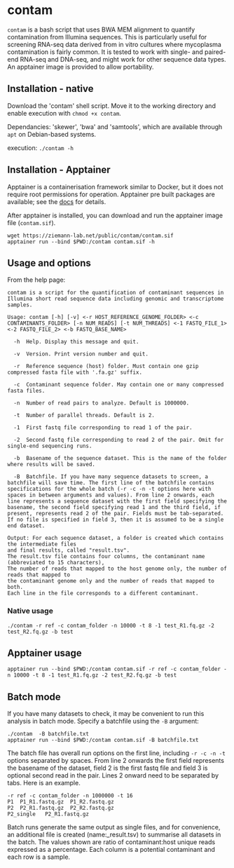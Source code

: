 # contam

`contam` is a bash script that uses BWA MEM alignment to quantify contamination from
Illumina sequences.
This is particularly useful for screening RNA-seq data derived from in vitro cultures where mycoplasma
contamination is fairly common.
It is tested to work with single- and paired-end RNA-seq and DNA-seq, and might work for other sequence data types.
An apptainer image is provided to allow portability.

## Installation - native

Download the 'contam' shell script.
Move it to the working directory and enable execution with `chmod +x contam`.

Dependancies: 'skewer', 'bwa' and 'samtools', which are available through `apt` on Debian-based
systems.

execution: `./contam -h`

## Installation - Apptainer

Apptainer is a containerisation framework similar to Docker, but it does not require root permissions
for operation.
Apptainer pre built packages are available; see the [docs](https://apptainer.org/docs/admin/main/installation.html#install-from-pre-built-packages) for details.

After apptainer is installed, you can download and run the apptainer image file (`contam.sif`).

```
wget https://ziemann-lab.net/public/contam/contam.sif
apptainer run --bind $PWD:/contam contam.sif -h
```

## Usage and options

From the help page:

```
contam is a script for the quantification of contaminant sequences in Illumina short read sequence data including genomic and transcriptome samples.

Usage: contam [-h] [-v] <-r HOST_REFERENCE_GENOME_FOLDER> <-c CONTAMINANTS_FOLDER> [-n NUM_READS] [-t NUM_THREADS] <-1 FASTQ_FILE_1> <-2 FASTQ_FILE_2> <-b FASTQ_BASE_NAME>

  -h  Help. Display this message and quit.

  -v  Version. Print version number and quit.

  -r  Reference sequence (host) folder. Must contain one gzip compressed fasta file with '.fa.gz' suffix.

  -c  Contaminant sequence folder. May contain one or many compressed fasta files.

  -n  Number of read pairs to analyze. Default is 1000000.

  -t  Number of parallel threads. Default is 2.

  -1  First fastq file corresponding to read 1 of the pair.

  -2  Second fastq file corresponding to read 2 of the pair. Omit for single-end sequencing runs.

  -b  Basename of the sequence dataset. This is the name of the folder where results will be saved.

  -B  Batchfile. If you have many sequence datasets to screen, a batchfile will save time. The first line of the batchfile contains specifications for the whole batch (-r -c -n -t options here with spaces in between arguments and values). From line 2 onwards, each line represents a sequence dataset with the first field specifying the basename, the second field specifying read 1 and the third field, if present, represents read 2 of the pair. Fields must be tab-separated. If no file is specified in field 3, then it is assumed to be a single end dataset.

Output: For each sequence dataset, a folder is created which contains the intermediate files
and final results, called "result.tsv".
The result.tsv file contains four columns, the contaminant name (abbreviated to 15 characters),
The number of reads that mapped to the host genome only, the number of reads that mapped to
the contaminant genome only and the number of reads that mapped to both.
Each line in the file corresponds to a different contaminant.

```

### Native usage

```
./contam -r ref -c contam_folder -n 10000 -t 8 -1 test_R1.fq.gz -2 test_R2.fq.gz -b test
```

## Apptainer usage

```
apptainer run --bind $PWD:/contam contam.sif -r ref -c contam_folder -n 10000 -t 8 -1 test_R1.fq.gz -2 test_R2.fq.gz -b test
```

## Batch mode

If you have many datasets to check, it may be convenient to run this analysis in batch mode.
Specify a batchfile using the `-B` argument:

```
./contam  -B batchfile.txt
apptainer run --bind $PWD:/contam contam.sif -B batchfile.txt 

```

The batch file has overall run options on the first line, including `-r -c -n -t` options separated by spaces.
From line 2 onwards the first field represents the basename of the dataset, field 2 is the first fastq file and
field 3 is optional second read in the pair.
Lines 2 onward need to be separated by tabs.
Here is an example.
 
```
-r ref -c contam_folder -n 1000000 -t 16
P1	P1_R1.fastq.gz	P1_R2.fastq.gz
P2	P2_R1.fastq.gz	P2_R2.fastq.gz
P2_single	P2_R1.fastq.gz
```

Batch runs generate the same output as single files, and for convenience, an additional file is created
(name:<batchfile>_result.tsv) to summarise all datasets in the batch. 
The values shown are ratio of contaminant:host unique reads expressed as a percentage.
Each column is a potential contaminant and each row is a sample.
